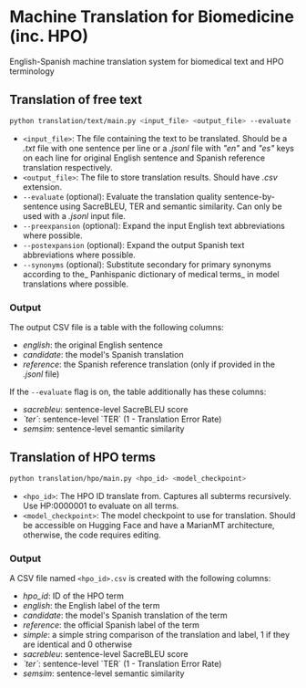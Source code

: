 # Machine Translation for Biomedicine (inc. HPO)
English-Spanish machine translation system for biomedical text and HPO terminology


## Translation of free text

```bash
python translation/text/main.py <input_file> <output_file> --evaluate --preexpansion --postexpansion --synonyms
```
* `<input_file>`: The file containing the text to be translated. Should be a _.txt_ file with one sentence per line or a _.jsonl_ file with _"en"_ and _"es"_ keys on each line for original English sentence and Spanish reference translation respectively.
* `<output_file>`: The file to store translation results. Should have _.csv_ extension.
* `--evaluate` (optional): Evaluate the translation quality sentence-by-sentence using SacreBLEU, TER and semantic similarity. Can only be used with a _.jsonl_ input file.
* `--preexpansion` (optional): Expand the input English text abbreviations where possible.
* `--postexpansion` (optional): Expand the output Spanish text abbreviations where possible.
* `--synonyms` (optional): Substitute secondary for primary synonyms according to the_ Panhispanic dictionary of medical terms_ in model translations where possible.

### Output
The output CSV file is a table with the following columns:
* _english_: the original English sentence
* _candidate_: the model's Spanish translation
* _reference_: the Spanish reference translation (only if provided in the _.jsonl_ file)

If the `--evaluate` flag is on, the table additionally has these columns:
* _sacrebleu_: sentence-level SacreBLEU score
* _\`ter\`_: sentence-level \`TER\` (1 - Translation Error Rate) 
* _semsim_: sentence-level semantic similarity 

## Translation of HPO terms
```bash
python translation/hpo/main.py <hpo_id> <model_checkpoint>
```
* `<hpo_id>`: The HPO ID translate from. Captures all subterms recursively. Use HP:0000001 to evaluate on all terms. 
* `<model_checkpoint>`: The model checkpoint to use for translation. Should be accessible on Hugging Face and have a MarianMT architecture, otherwise, the code requires editing.

### Output
A CSV file named `<hpo_id>.csv` is created with the following columns:
* _hpo_id_: ID of the HPO term
* _english_: the English label of the term
* _candidate_: the model's Spanish translation of the term
* _reference_: the official Spanish label of the term 
* _simple_: a simple string comparison of the translation and label, 1 if they are identical and 0 otherwise
* _sacrebleu_: sentence-level SacreBLEU score
* _\`ter\`_: sentence-level \`TER\` (1 - Translation Error Rate) 
* _semsim_: sentence-level semantic similarity 
